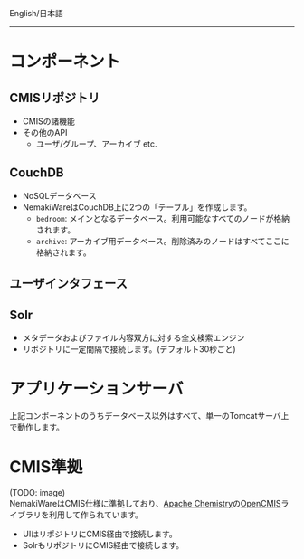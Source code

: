English/日本語 
***
# コンポーネント
## CMISリポジトリ
- CMISの諸機能
- その他のAPI
  - ユーザ/グループ、アーカイブ etc.

## CouchDB
- NoSQLデータベース
- NemakiWareはCouchDB上に2つの「テーブル」を作成します。
  - `bedroom`: メインとなるデータベース。利用可能なすべてのノードが格納されます。
  - `archive`: アーカイブ用データベース。削除済みのノードはすべてここに格納されます。

## ユーザインタフェース

## Solr
- メタデータおよびファイル内容双方に対する全文検索エンジン
- リポジトリに一定間隔で接続します。(デフォルト30秒ごと)

# アプリケーションサーバ
上記コンポーネントのうちデータベース以外はすべて、単一のTomcatサーバ上で動作します。

# CMIS準拠
(TODO: image)  
NemakiWareはCMIS仕様に準拠しており、[Apache Chemistry](http://chemistry.apache.org/)の[OpenCMIS](http://chemistry.apache.org/java/opencmis.html)ライブラリを利用して作られています。
- UIはリポジトリにCMIS経由で接続します。
- SolrもリポジトリにCMIS経由で接続します。